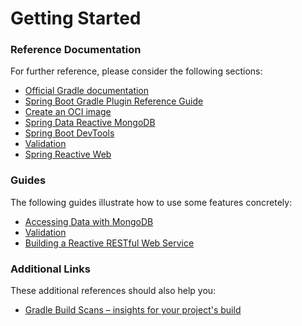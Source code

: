 # Getting Started

### Reference Documentation

For further reference, please consider the following sections:

* [Official Gradle documentation](https://docs.gradle.org)
* [Spring Boot Gradle Plugin Reference Guide](https://docs.spring.io/spring-boot/3.3.10/gradle-plugin)
* [Create an OCI image](https://docs.spring.io/spring-boot/3.3.10/gradle-plugin/packaging-oci-image.html)
* [Spring Data Reactive MongoDB](https://docs.spring.io/spring-boot/3.3.10/reference/data/nosql.html#data.nosql.mongodb)
* [Spring Boot DevTools](https://docs.spring.io/spring-boot/3.3.10/reference/using/devtools.html)
* [Validation](https://docs.spring.io/spring-boot/3.3.10/reference/io/validation.html)
* [Spring Reactive Web](https://docs.spring.io/spring-boot/3.3.10/reference/web/reactive.html)

### Guides

The following guides illustrate how to use some features concretely:

* [Accessing Data with MongoDB](https://spring.io/guides/gs/accessing-data-mongodb/)
* [Validation](https://spring.io/guides/gs/validating-form-input/)
* [Building a Reactive RESTful Web Service](https://spring.io/guides/gs/reactive-rest-service/)

### Additional Links

These additional references should also help you:

* [Gradle Build Scans – insights for your project's build](https://scans.gradle.com#gradle)

